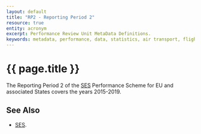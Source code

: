 ```yaml
---
layout: default
title: "RP2 - Reporting Period 2"
resource: true
entity: acronym
excerpt: Performance Review Unit MetaData Definitions.
keywords: metadata, performance, data, statistics, air transport, flights, europe, safety
---
```

# {{ page.title }}

The Reporting Period 2 of the [SES][ses] Performance Scheme for EU and
associated States covers the years 2015-2019.

## See Also

* [SES][ses].

[ses]: <{{ "/references/acronym/ses.html" | prepend: site.baseurl | prepend: site.url }}> "SES"

